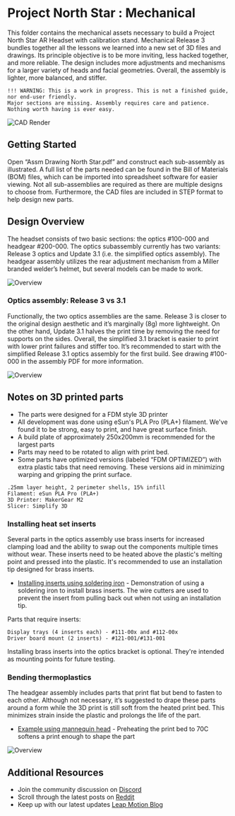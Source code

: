 # Project North Star : Mechanical

This folder contains the mechanical assets necessary to build a Project North Star AR Headset with calibration stand. Mechanical Release 3 bundles together all the lessons we learned into a new set of 3D files and drawings. Its principle objective is to be more inviting, less hacked together, and more reliable. The design includes more adjustments and mechanisms for a larger variety of heads and facial geometries. Overall, the assembly is lighter, more balanced, and stiffer.

```
!!! WARNING: This is a work in progress. This is not a finished guide, nor end-user friendly. 
Major sections are missing. Assembly requires care and patience. Nothing worth having is ever easy.
```

![CAD Render](/imgs/calibration-stand-no-blur-rgba.png)

## Getting Started

Open “Assm Drawing North Star.pdf” and construct each sub-assembly as illustrated. A full list of the parts needed can be found in the Bill of Materials (BOM) files, which can be imported into spreadsheet software for easier viewing. Not all sub-assemblies are required as there are multiple designs to choose from. Furthermore, the CAD files are included in STEP format to help design new parts.

## Design Overview

The headset consists of two basic sections: the optics #100-000 and headgear #200-000. The optics subassembly currently has two variants: Release 3 optics and Update 3.1 (i.e. the simplified optics assembly). The headgear assembly utilizes the rear adjustment mechanism from a Miller branded welder’s helmet, but several models can be made to work.

![Overview](/imgs/overview.png)

### Optics assembly: Release 3 vs 3.1

Functionally, the two optics assemblies are the same. Release 3 is closer to the original design aesthetic and it’s marginally (8g) more lightweight. On the other hand, Update 3.1 halves the print time by removing the need for supports on the sides. Overall, the simplified 3.1 bracket is easier to print with lower print failures and stiffer too. It’s recommended to start with the simplified Release 3.1 optics assembly for the first build. See drawing #100-000 in the assembly PDF for more information.

![Overview](/imgs/IMG_8601.jpg)

## Notes on 3D printed parts

* The parts were designed for a FDM style 3D printer
* All development was done using eSun's PLA Pro (PLA+) filament. We've found it to be strong, easy to print, and have great surface finish.
* A build plate of approximately 250x200mm is recommended for the largest parts 
* Parts may need to be rotated to align with print bed.
* Some parts have optimized versions (labeled “FDM OPTIMIZED”) with extra plastic tabs that need removing. These versions aid in minimizing warping and gripping the print surface.


```
.25mm layer height, 2 perimeter shells, 15% infill
Filament: eSun PLA Pro (PLA+)
3D Printer: MakerGear M2
Slicer: Simplify 3D
```
### Installing heat set inserts

Several parts in the optics assembly use brass inserts for increased clamping load and the ability to swap out the components multiple times without wear. These inserts need to be heated above the plastic's melting point and pressed into the plastic. It's recommended to use an installation tip designed for brass inserts.

* [Installing inserts using soldering iron](https://www.youtube.com/watch?v=lFKuMkkYd44) - Demonstration of using a soldering iron to install brass inserts. The wire cutters are used to prevent the insert from pulling back out when not using an installation tip.

Parts that require inserts:
```
Display trays (4 inserts each) - #111-00x and #112-00x
Driver board mount (2 inserts) - #121-001/#131-001
```

Installing brass inserts into the optics bracket is optional. They're intended as mounting points for future testing.


### Bending thermoplastics

The headgear assembly includes parts that print flat but bend to fasten to each other. Although not necessary, it’s suggested to drape these parts around a form while the 3D print is still soft from the heated print bed. This minimizes strain inside the plastic and prolongs the life of the part.

* [Example using mannequin head](https://www.youtube.com/watch?v=rDvcU_RxaM8) - Preheating the print bed to 70C softens a print enough to shape the part

![Overview](/imgs/forming-3dprint.jpg)

## Additional Resources

* Join the community discussion on [Discord](https://discord.gg/NghjdX7)
* Scroll through the latest posts on [Reddit](https://www.reddit.com/r/ProjectNorthStar/)
* Keep up with our latest updates [Leap Motion Blog](http://blog.leapmotion.com/)
